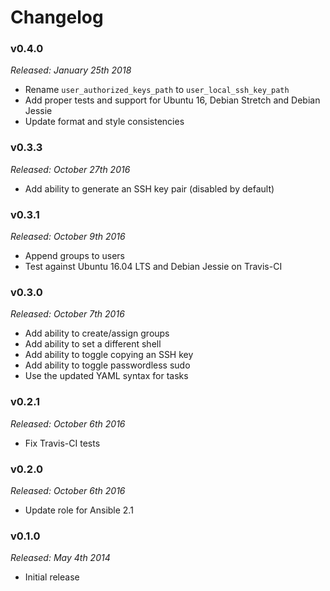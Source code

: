 # Changelog

### v0.4.0

*Released: January 25th 2018*

- Rename `user_authorized_keys_path` to `user_local_ssh_key_path`
- Add proper tests and support for Ubuntu 16, Debian Stretch and Debian Jessie
- Update format and style consistencies

### v0.3.3

*Released: October 27th 2016*

- Add ability to generate an SSH key pair (disabled by default)

### v0.3.1

*Released: October 9th 2016*

- Append groups to users
- Test against Ubuntu 16.04 LTS and Debian Jessie on Travis-CI

### v0.3.0

*Released: October 7th 2016*

- Add ability to create/assign groups
- Add ability to set a different shell
- Add ability to toggle copying an SSH key
- Add ability to toggle passwordless sudo
- Use the updated YAML syntax for tasks

### v0.2.1

*Released: October 6th 2016*

- Fix Travis-CI tests

### v0.2.0

*Released: October 6th 2016*

- Update role for Ansible 2.1

### v0.1.0

*Released: May 4th 2014*

- Initial release
